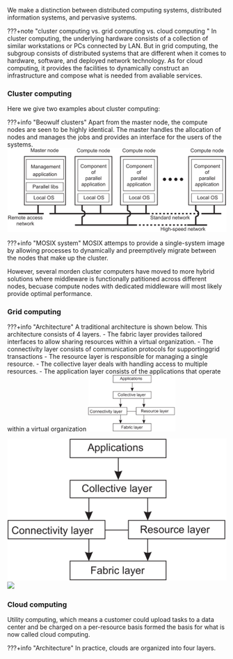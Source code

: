 We make a distinction between distributed computing systems, distributed information systems, and pervasive systems. 

???+note "cluster computing vs. grid computing vs. cloud computing "
    In cluster computing, the underlying hardware consists of a collection of similar workstations or PCs connected by LAN. But in grid computing, the subgroup consists of distributed systems that are different when it comes to hardware, software, and deployed network technology. As for cloud computing, it provides the facilities to dynamically construct an infrastructure and compose what is needed from avaliable services.

### Cluster computing

Here we give two examples about cluster computing:

???+info "Beowulf clusters"
    Apart from the master node, the compute nodes are seen to be highly identical. The master handles the allocation of nodes and manages the jobs and provides an interface for the users of the systems.
    ![](img/01-07.png)

???+info "MOSIX system"
    MOSIX attemps to provide a single-system image by allowing processes to dynamically and preemptively migrate between the nodes that make up the cluster.
    
However, several morden cluster computers have moved to more hybrid solutions where middleware is functionally patitioned across different nodes, becuase compute nodes with dedicated middleware will most likely provide optimal performance.

### Grid computing

???+info "Architecture"
    A traditional architecture is shown below. This architecture consists of 4 layers. 
    - The fabric layer provides tailored interfaces to allow sharing resources within a virtual organization. 
    - The connectivity layer consists of communication protocols for supportinggrid transactions
    - The resource layer is responsible for managing a single resource.
    - The collective layer deals with handling access to multiple resources.
    - The application layer consists of the applications that operate within a virtual organization
    <img src="img/01-08.png" alt="drawing" style="width:200px;"/>

![](img/01-08.png)![](img/grid.png)

### Cloud computing
Utility computing, which means a customer could upload tasks to a data center and be charged on a per-resource basis formed the basis for what is now called cloud computing. 


???+info "Architecture"
    In practice, clouds are organized into four layers.

